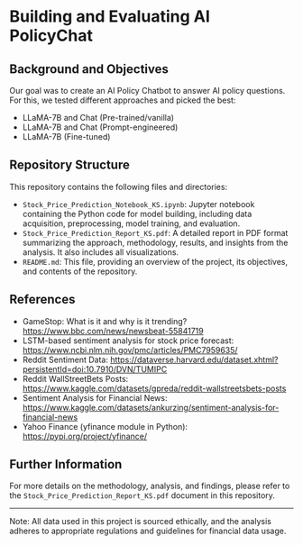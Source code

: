 # Building and Evaluating AI PolicyChat 

## Background and Objectives
Our goal was to create an AI Policy Chatbot to answer AI policy questions. For this, we tested different approaches and picked the best: 
- LLaMA-7B and Chat (Pre-trained/vanilla)
- LLaMA-7B and Chat (Prompt-engineered)
- LLaMA-7B (Fine-tuned)

## Repository Structure
This repository contains the following files and directories:

- `Stock_Price_Prediction_Notebook_KS.ipynb`: Jupyter notebook containing the Python code for model building, including data acquisition, preprocessing, model training, and evaluation.
- `Stock_Price_Prediction_Report_KS.pdf`: A detailed report in PDF format summarizing the approach, methodology, results, and insights from the analysis. It also includes all visualizations.
- `README.md`: This file, providing an overview of the project, its objectives, and contents of the repository.

## References
- GameStop: What is it and why is it trending? https://www.bbc.com/news/newsbeat-55841719
- LSTM-based sentiment analysis for stock price forecast: https://www.ncbi.nlm.nih.gov/pmc/articles/PMC7959635/
- Reddit Sentiment Data: https://dataverse.harvard.edu/dataset.xhtml?persistentId=doi:10.7910/DVN/TUMIPC
- Reddit WallStreetBets Posts: https://www.kaggle.com/datasets/gpreda/reddit-wallstreetsbets-posts
- Sentiment Analysis for Financial News: https://www.kaggle.com/datasets/ankurzing/sentiment-analysis-for-financial-news
- Yahoo Finance (yfinance module in Python): https://pypi.org/project/yfinance/

## Further Information
For more details on the methodology, analysis, and findings, please refer to the `Stock_Price_Prediction_Report_KS.pdf` document in this repository.

---
Note: All data used in this project is sourced ethically, and the analysis adheres to appropriate regulations and guidelines for financial data usage.
